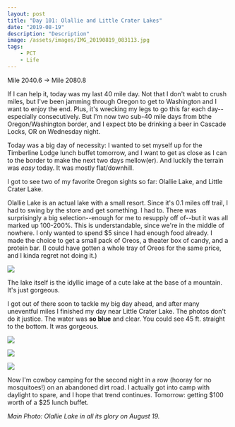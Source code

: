```yaml
---
layout: post
title: "Day 101: Olallie and Little Crater Lakes"
date: "2019-08-19"
description: "Description"
image: /assets/images/IMG_20190819_083113.jpg
tags:
    - PCT
    - Life
---
```

Mile 2040.6 -> Mile 2080.8

If I can help it, today was my last 40 mile day. Not that I don't wabt to crush miles, but I've been jamming through Oregon to get to Washington and I want to enjoy the end. Plus, it's wrecking my legs to go this far each day--especially consecutively. But I'm now two sub-40 mile days from bthe Oregon/Washington border, and I expect bto be drinking a beer in Cascade Locks, OR on Wednesday night.

Today was a big day of necessity: I wanted to set myself up for the Timberline Lodge lunch buffet tomorrow, and I want to get as close as I can to the border to make the next two days mellow(er). And luckily the terrain was *easy* today. It was mostly flat/downhill. 

I got to see two of my favorite Oregon sights so far: Olallie Lake, and Little Crater Lake. 

Olallie Lake is an actual lake with a small resort. Since it's 0.1 miles off trail, I had to swing by the store and get something. I had to. There was surprisingly a big selection--enough for me to resupply off of--but it was all marked up 100-200%. This is understandable, since we're in the middle of nowhere. I only wanted to spend $5 since I had enough food already. I made the choice to get a small pack of Oreos, a theater box of candy, and a protein bar. (I could have gotten a whole tray of Oreos for the same price, and I kinda regret not doing it.)

![](/assets/images/IMG_20190819_080828.jpg)

The lake itself is the idyllic image of a cute lake at the base of a mountain. It's just gorgeous. 

I got out of there soon to tackle my big day ahead, and after many uneventful miles I finished my day near Little Crater Lake. The photos don't do it justice. The water was **so blue** and clear. You could see 45 ft. straight to the bottom. It was gorgeous.

![](/assets/images/IMG_20190819_191532.jpg)

![](/assets/images/IMG_20190819_193513.jpg)

![](/assets/images/IMG_20190819_191605.jpg)

Now I'm cowboy camping for the second night in a row (hooray for no mosquitoes!) on an abandoned dirt road. I actually got into camp with daylight to spare, and I hope that trend continues. Tomorrow: getting $100 worth of a $25 lunch buffet.

*Main Photo: Olallie Lake in all its glory on August 19.*
